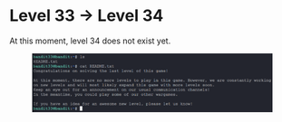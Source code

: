 # Level 33 → Level 34

At this moment, level 34 does not exist yet.

<figure><img src="../.gitbook/assets/image (48).png" alt=""><figcaption></figcaption></figure>
